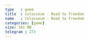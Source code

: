 ```yaml
---
type   : game
title  : Colosseum - Road to Freedom
name   : Colosseum - Road to Freedom
categories: [game]
size: 341 MB
telegram : 273
---
```



